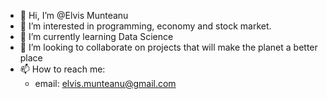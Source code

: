- 👋 Hi, I’m @Elvis Munteanu
- 👀 I’m interested in programming, economy and stock market.
- 🌱 I’m currently learning Data Science
- 💞️ I’m looking to collaborate on projects that will make the planet a better place
- 📫 How to reach me:
    - email: elvis.munteanu@gmail.com

<!---
entirelymagic/entirelymagic is a ✨ special ✨ repository because its `README.md` (this file) appears on your GitHub profile.
You can click the Preview link to take a look at your changes.
--->
